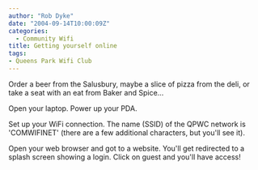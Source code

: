 ```yaml
---
author: "Rob Dyke"
date: "2004-09-14T10:00:09Z"
categories:
  - Community Wifi
title: Getting yourself online
tags:
- Queens Park Wifi Club
---
```

Order a beer from the Salusbury, maybe a slice of pizza from the deli, or take a seat with an eat from Baker and Spice...

Open your laptop. Power up your PDA.

Set up your WiFi connection. The name (SSID) of the QPWC network is 'COMWIFINET' (there are a few additional characters, but you'll see it).

Open your web browser and got to a website. You'll get redirected to a splash screen showing a login. Click on guest and you'll have access!
